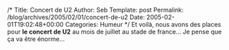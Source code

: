 /*
 Title: Concert de U2
 Author: Seb
 Template: post
 Permalink: /blog/archives/2005/02/01/concert-de-u2
 Date: 2005-02-01T19:02:48+00:00
 Categories: Humeur
*/
Et voilà, nous avons des places pour **le concert de U2** au mois de juillet au stade de france&#8230; Je pense que ça va être énorme&#8230;